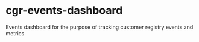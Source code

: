 # cgr-events-dashboard
Events dashboard for the purpose of tracking customer registry events and metrics
